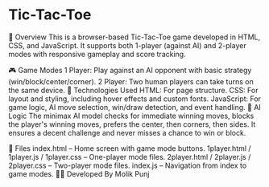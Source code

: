 # Tic-Tac-Toe
📝 Overview
This is a browser-based Tic-Tac-Toe game developed in HTML, CSS, and JavaScript. It supports both 1-player (against AI) and 2-player modes with responsive gameplay and score tracking.

🎮 Game Modes
1 Player: Play against an AI opponent with basic strategy (win/block/center/corner).
2 Player: Two human players can take turns on the same device.
🔧 Technologies Used
HTML: For page structure.
CSS: For layout and styling, including hover effects and custom fonts.
JavaScript: For game logic, AI move selection, win/draw detection, and event handling.
🧠 AI Logic
The minimax AI model checks for immediate winning moves, blocks the player's winning moves, prefers the center, then corners, then sides. It ensures a decent challenge and never misses a chance to win or block.

📁 Files
index.html – Home screen with game mode buttons.
1player.html / 1player.js / 1player.css – One-player mode files.
2player.html / 2player.js / 2player.css – Two-player mode files.
index.js – Navigation from index to game modes.
👨‍💻 Developed By
Molik Punj
